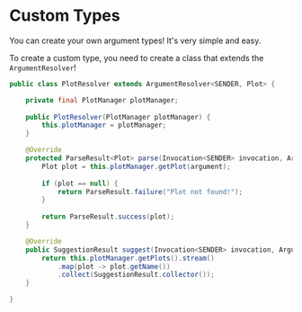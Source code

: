 # Custom Types

You can create your own argument types! It's very simple and easy.

To create a custom type, you need to create a class that extends the `ArgumentResolver`!

```java
public class PlotResolver extends ArgumentResolver<SENDER, Plot> {

    private final PlotManager plotManager;
    
    public PlotResolver(PlotManager plotManager) {
        this.plotManager = plotManager;
    }

    @Override
    protected ParseResult<Plot> parse(Invocation<SENDER> invocation, Argument<String> context, String argument) {
        Plot plot = this.plotManager.getPlot(argument);
        
        if (plot == null) {
            return ParseResult.failure("Plot not found!");
        }
        
        return ParseResult.success(plot);
    }

    @Override
    public SuggestionResult suggest(Invocation<SENDER> invocation, Argument<String> argument, SuggestionContext context) {
        return this.plotManager.getPlots().stream()
            .map(plot -> plot.getName())
            .collect(SuggestionResult.collector());
    }

}
```